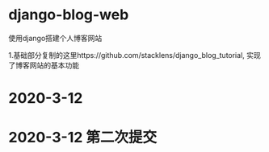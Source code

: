 # django-blog-web
使用django搭建个人博客网站

1.基础部分复制的这里https://github.com/stacklens/django_blog_tutorial,
实现了博客网站的基本功能

# 2020-3-12
# 2020-3-12 第二次提交